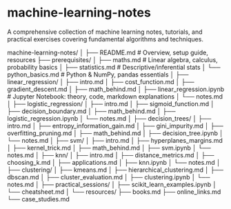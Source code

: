 # machine-learning-notes
A comprehensive collection of machine learning notes, tutorials, and practical exercises covering fundamental algorithms and techniques.


machine-learning-notes/
│
├── README.md                 # Overview, setup guide, resources
├── prerequisites/
│   ├── maths.md              # Linear algebra, calculus, probability basics
│   ├── statistics.md         # Descriptive/inferential stats
│   └── python_basics.md      # Python & NumPy, pandas essentials
│
├── linear_regression/
│   ├── intro.md
│   ├── cost_function.md
│   ├── gradient_descent.md
│   ├── math_behind.md
│   ├── linear_regression.ipynb   # Jupyter Notebook: theory, code, markdown explanations
│   └── notes.md
│
├── logistic_regression/
│   ├── intro.md
│   ├── sigmoid_function.md
│   ├── decision_boundary.md
│   ├── math_behind.md
│   ├── logistic_regression.ipynb
│   └── notes.md
│
├── decision_trees/
│   ├── intro.md
│   ├── entropy_information_gain.md
│   ├── gini_impurity.md
│   ├── overfitting_pruning.md
│   ├── math_behind.md
│   ├── decision_tree.ipynb
│   └── notes.md
│
├── svm/
│   ├── intro.md
│   ├── hyperplanes_margins.md
│   ├── kernel_trick.md
│   ├── math_behind.md
│   ├── svm.ipynb
│   └── notes.md
│
├── knn/
│   ├── intro.md
│   ├── distance_metrics.md
│   ├── choosing_k.md
│   ├── applications.md
│   ├── knn.ipynb
│   └── notes.md
│
├── clustering/
│   ├── kmeans.md
│   ├── hierarchical_clustering.md
│   ├── dbscan.md
│   ├── cluster_evaluation.md
│   ├── clustering.ipynb
│   └── notes.md
│
├── practical_sessions/
│   ├── scikit_learn_examples.ipynb
│   └── cheatsheet.md
│
└── resources/
    ├── books.md
    ├── online_links.md
    └── case_studies.md
